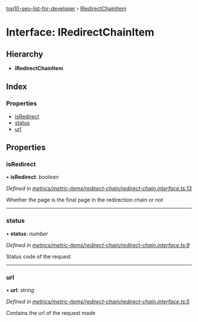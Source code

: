 [top10-seo-list-for-developer](../README.md) › [IRedirectChainItem](iredirectchainitem.md)

# Interface: IRedirectChainItem

## Hierarchy

* **IRedirectChainItem**

## Index

### Properties

* [isRedirect](iredirectchainitem.md#isredirect)
* [status](iredirectchainitem.md#status)
* [url](iredirectchainitem.md#url)

## Properties

###  isRedirect

• **isRedirect**: *boolean*

*Defined in [metrics/metric-items/redirect-chain/redirect-chain.interface.ts:13](https://github.com/deepcrawl/top10-seo-list-for-developer/blob/5df526d/src/metrics/metric-items/redirect-chain/redirect-chain.interface.ts#L13)*

Whether the page is the final page in the redirection chain or not

___

###  status

• **status**: *number*

*Defined in [metrics/metric-items/redirect-chain/redirect-chain.interface.ts:9](https://github.com/deepcrawl/top10-seo-list-for-developer/blob/5df526d/src/metrics/metric-items/redirect-chain/redirect-chain.interface.ts#L9)*

Status code of the request

___

###  url

• **url**: *string*

*Defined in [metrics/metric-items/redirect-chain/redirect-chain.interface.ts:5](https://github.com/deepcrawl/top10-seo-list-for-developer/blob/5df526d/src/metrics/metric-items/redirect-chain/redirect-chain.interface.ts#L5)*

Contains the url of the request made
